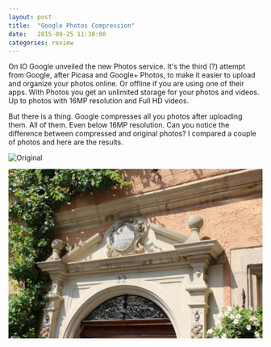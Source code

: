 ```yaml
---
layout: post
title:  "Google Photos Compression"
date:   2015-09-25 11:30:00
categories: review
---
```


On IO Google unveiled the new Photos service. It's the third (?) attempt from Google, after Picasa and Google+ Photos, to make it easier to upload and organize your photos online.
Or offline if you are using one of their apps. With Photos you get an unlimited storage for your photos and videos. Up to photos with 16MP resolution and Full HD videos.

But there is a thing. Google compresses all you photos after uploading them. All of them. Even below 16MP resolution. Can you notice the difference between compressed and original photos?
I compared a couple of photos and here are the results.

![Original](https://github.com/Budincsevity/budincsevity.github.io/raw/master/assets/images/original1.JPG "Original")

![Downloaded from Google Photos](https://github.com/Budincsevity/budincsevity.github.io/raw/master/assets/images/gp1.JPG "Downloaded from Google Photos")
